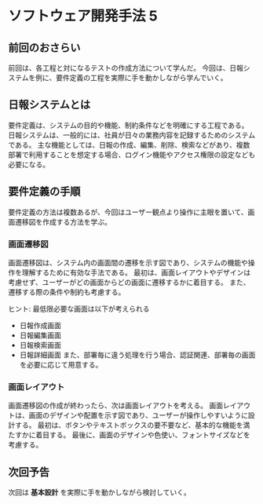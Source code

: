 # ソフトウェア開発手法 5

## 前回のおさらい
前回は、各工程と対になるテストの作成方法について学んだ。
今回は、日報システムを例に、要件定義の工程を実際に手を動かしながら学んでいく。

## 日報システムとは
要件定義は、システムの目的や機能、制約条件などを明確にする工程である。
日報システムは、一般的には、社員が日々の業務内容を記録するためのシステムである。
主な機能としては、日報の作成、編集、削除、検索などがあり、複数部署で利用することを想定する場合、ログイン機能やアクセス権限の設定なども必要になる。

## 要件定義の手順
要件定義の方法は複数あるが、今回はユーザー観点より操作に主眼を置いて、画面遷移図を作成する方法を学ぶ。

### 画面遷移図
画面遷移図は、システム内の画面間の遷移を示す図であり、システムの機能や操作を理解するために有効な手法である。
最初は、画面レイアウトやデザインは考慮せず、ユーザーがどの画面からどの画面に遷移するかに着目する。
また、遷移する際の条件や制約も考慮する。

ヒント:
最低限必要な画面は以下が考えられる
- 日報作成画面
- 日報編集画面
- 日報検索画面
- 日報詳細画面
また、部署毎に違う処理を行う場合、認証関連、部署毎の画面を必要に応じて用意する。

### 画面レイアウト
画面遷移図の作成が終わったら、次は画面レイアウトを考える。
画面レイアウトは、画面のデザインや配置を示す図であり、ユーザーが操作しやすいように設計する。
最初は、ボタンやテキストボックスの要不要など、基本的な機能を満たすかに着目する。
最後に、画面のデザインや色使い、フォントサイズなどを考慮する。

## 次回予告
次回は **基本設計** を実際に手を動かしながら検討していく。